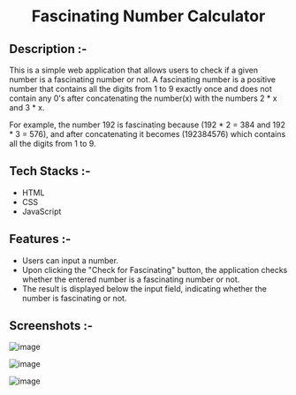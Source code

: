 # <p align="center">Fascinating Number Calculator</p>

## Description :-

This is a simple web application that allows users to check if a given number is a fascinating number or not. 
A fascinating number is a positive number that contains all the digits from 1 to 9 exactly once and does not contain any 0's
after concatenating the number(x) with the numbers 2 * x and 3 * x. 

For example, the number 192 is fascinating because (192 * 2 = 384 and 192 * 3 = 576), and after concatenating it becomes (192384576) which contains all the digits from 1 to 9.

## Tech Stacks :-

- HTML
- CSS
- JavaScript

## Features :-

- Users can input a number.
- Upon clicking the "Check for Fascinating" button, the application checks whether the entered number is a fascinating number or not.
- The result is displayed below the input field, indicating whether the number is fascinating or not.

## Screenshots :-

![image](https://github.com/Rakesh9100/CalcDiverse/assets/168436423/5081d315-b35b-4ba1-bef3-74fb5136221a)

![image](https://github.com/Rakesh9100/CalcDiverse/assets/168436423/a27aa1a2-fc96-43e8-96d8-4bc44d478d1c)

![image](https://github.com/Rakesh9100/CalcDiverse/assets/168436423/cda3d980-58d5-425f-9e1b-eaba94f15cc5)
